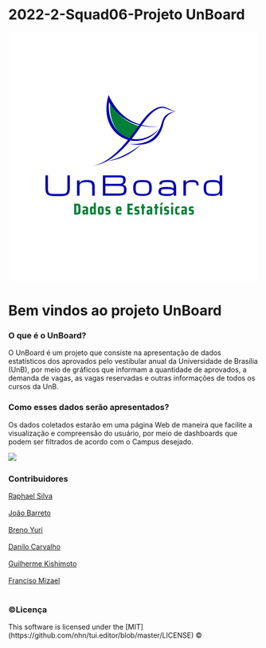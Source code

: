 # 2022-2-Squad06-Projeto UnBoard

<div>
  <center><img src="Imagens/Fly bird logo.png"></center>
</div>
<div>
  <h1>Bem vindos ao projeto UnBoard</h3>
</div>
<div>
  <h3>O que é o UnBoard?</h3>
  <p>O UnBoard é um projeto que consiste na apresentação de dados estatísticos dos aprovados pelo vestibular anual da Universidade de Brasília (UnB), por meio de gráficos que informam a quantidade de aprovados, a demanda de vagas, as vagas reservadas e outras informações de todos os cursos da UnB.</p>
</div>
<div>
  <h3>Como esses dados serão apresentados?</h3>
  <p>Os dados coletados estarão em uma página Web de maneira que facilite a visualização e compreensão do usuário, por meio de dashboards que podem ser filtrados de acordo com o Campus desejado.</p>
</div>
<img src="https://img.shields.io/static/v1?label=React&message=JavaScript&color=7159c1&style=for-the-badge&logo=ghost"/>
<div>
  <h3>Contribuidores</h3>
  
  <a href="https://github.com/Raphides">Raphael Silva</a><br></br>
  <a href="https://github.com/JoaoBarreto03">João Barreto</a><br></br>
  <a href="https://github.com/YuriBre">Breno Yuri</a><br></br>
  <a href="https://github.com/Danilo-Carvalho-Antunes">Danilo Carvalho</a><br></br>
  <a href="https://github.com/guilhermeKishimoto">Guilherme Kishimoto</a><br></br>
  <a href="https://github.com/frmiza">Franciso Mizael</a><br></br>
  
</div>
<div>
  <h3>©Licença</h3>

<p>This software is licensed under the [MIT](https://github.com/nhn/tui.editor/blob/master/LICENSE) ©</p>
</div>

